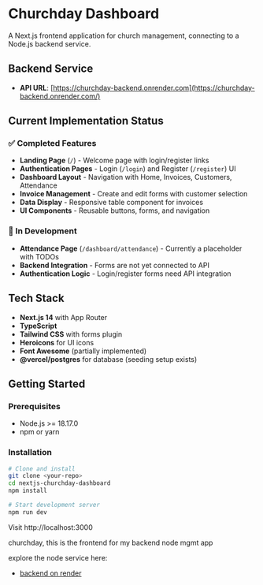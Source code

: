 
# Churchday Dashboard

A Next.js frontend application for church management, connecting to a Node.js backend service.

## Backend Service
- **API URL**: [https://churchday-backend.onrender.com](https://churchday-backend.onrender.com/)

## Current Implementation Status

### ✅ Completed Features
- **Landing Page** (`/`) - Welcome page with login/register links
- **Authentication Pages** - Login (`/login`) and Register (`/register`) UI
- **Dashboard Layout** - Navigation with Home, Invoices, Customers, Attendance
- **Invoice Management** - Create and edit forms with customer selection
- **Data Display** - Responsive table component for invoices
- **UI Components** - Reusable buttons, forms, and navigation

### 🚧 In Development
- **Attendance Page** (`/dashboard/attendance`) - Currently a placeholder with TODOs
- **Backend Integration** - Forms are not yet connected to API
- **Authentication Logic** - Login/register forms need API integration

## Tech Stack

- **Next.js 14** with App Router
- **TypeScript**
- **Tailwind CSS** with forms plugin
- **Heroicons** for UI icons
- **Font Awesome** (partially implemented)
- **@vercel/postgres** for database (seeding setup exists)

## Getting Started

### Prerequisites
- Node.js >= 18.17.0
- npm or yarn

### Installation

```bash
# Clone and install
git clone <your-repo>
cd nextjs-churchday-dashboard
npm install

# Start development server
npm run dev
```
Visit http://localhost:3000



churchday, this is the frontend for my backend node mgmt app

explore the node service here: 
- [backend on render](https://churchday-backend.onrender.com/)
